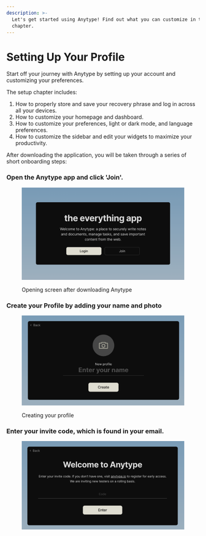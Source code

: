 ```yaml
---
description: >-
  Let's get started using Anytype! Find out what you can customize in this
  chapter.
---
```


# Setting Up Your Profile

Start off your journey with Anytype by setting up your account and customizing your preferences.

The setup chapter includes:

1. How to properly store and save your recovery phrase and log in across all your devices.
2. How to customize your homepage and dashboard.
3. How to customize your preferences, light or dark mode, and language preferences.
4. How to customize the sidebar and edit your widgets to maximize your productivity.

After downloading the application, you will be taken through a series of short onboarding steps:

### Open the Anytype app and click  'Join'.

<figure><img src="../../.gitbook/assets/image (23).png" alt=""><figcaption><p>Opening screen after downloading Anytype</p></figcaption></figure>

### Create your Profile by adding your name and photo

<figure><img src="../../.gitbook/assets/image (12).png" alt=""><figcaption><p>Creating your profile</p></figcaption></figure>

### Enter your invite code, which is found in your email.

<figure><img src="../../.gitbook/assets/image (9).png" alt=""><figcaption></figcaption></figure>
